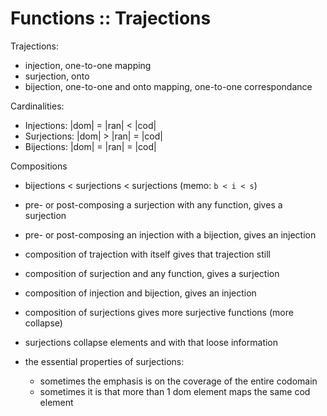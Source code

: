 # Functions :: Trajections

Trajections:
- injection, one-to-one mapping
- surjection, onto
- bijection, one-to-one and onto mapping, one-to-one correspondance

Cardinalities:
- Injections:  |dom| = |ran| < |cod|
- Surjections: |dom| > |ran| = |cod|
- Bijections:  |dom| = |ran| = |cod|


Compositions
- bijections < surjections < surjections (memo: `b < i < s`)
- pre- or post-composing a surjection with any function, gives a surjection
- pre- or post-composing an injection with a bijection, gives an injection
- composition of trajection with itself gives that trajection still

- composition of surjection and any function, gives a surjection
- composition of injection and bijection, gives an injection

- composition of surjections gives more surjective functions (more collapse)
- surjections collapse elements and with that loose information
- the essential properties of surjections:
  - sometimes the emphasis is on the coverage of the entire codomain
  - sometimes it is that more than 1 dom element maps the same cod element
